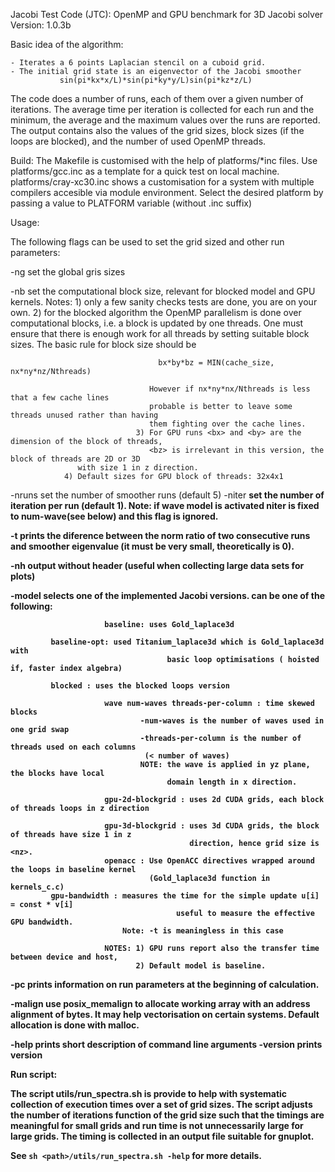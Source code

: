 Jacobi Test Code (JTC): OpenMP and GPU benchmark for 3D Jacobi solver
Version: 1.0.3b


Basic idea of the algorithm:

	- Iterates a 6 points Laplacian stencil on a cuboid grid.
	- The initial grid state is an eigenvector of the Jacobi smoother
               sin(pi*kx*x/L)*sin(pi*ky*y/L)sin(pi*kz*z/L)

The code does a number of runs, each of them over a given number of iterations.
The average time per iteration is collected for each run and
the minimum, the average and the maximum values over the
runs are reported. The output contains also the values of the grid sizes, block sizes
(if the loops are blocked), and the number of used OpenMP threads.
        
Build: The Makefile is customised with the help of platforms/*inc files.
       Use platforms/gcc.inc as a template for a quick test on local machine. 
       platforms/cray-xc30.inc shows a customisation for a
       system with multiple compilers accesible via module environment.
       Select the desired platform by passing a value to PLATFORM variable (without .inc suffix)


Usage:

The following flags can be used to set the grid sized and other run parameters:

-ng <nx> <ny> <nz>       set the global gris sizes

-nb <bx> <by> <bz>       set the computational block size, relevant for blocked model and GPU kernels.
                         Notes: 1) only a few sanity checks tests are done, you are on your own.
                                2) for the blocked algorithm the OpenMP parallelism is done over
                                   computational blocks, i.e. a block is updated by one threads. 
				   One must ensure that there is
                                   enough work for all threads by setting suitable 
                                   block sizes.
                                   The basic rule for block size should be 

                                     bx*by*bz = MIN(cache_size, nx*ny*nz/Nthreads) 
 
                                   However if nx*ny*nx/Nthreads is less that a few cache lines 
                                   probable is better to leave some threads unused rather than having 
                                   them fighting over the cache lines.
                                3) For GPU runs <bx> and <by> are the dimension of the block of threads,
                                   <bz> is irrelevant in this version, the block of threads are 2D or 3D 
				   with size 1 in z direction.
				4) Default sizes for GPU block of threads: 32x4x1
                         
-nruns <n>      set the number of smoother runs (default 5)
-niter <b>        set the number of iteration per run (default 1).
                         Note: if wave model is activated niter is fixed to num-wave(see below) 
                               and this flag is ignored. 

-t                       prints the diference between the norm ratio of two consecutive
			 runs and smoother eigenvalue (it must be very small, theoretically is 0).

-nh                      output without header (useful when collecting large data sets for plots)

-model <name>            selects one of the implemented Jacobi versions.
                         <name> can be one of the following:

                         baseline: uses Gold_laplace3d

			 baseline-opt: used Titanium_laplace3d which is Gold_laplace3d with
                                       basic loop optimisations ( hoisted if, faster index algebra)
                  
			 blocked : uses the blocked loops version

                         wave num-waves threads-per-column : time skewed blocks
                                 -num-waves is the number of waves used in one grid swap
                                 -threads-per-column is the number of threads used on each columns 
                                  (< number of waves)
                                 NOTE: the wave is applied in yz plane, the blocks have local
                                       domain length in x direction.      

                         gpu-2d-blockgrid : uses 2d CUDA grids, each block of threads loops in z direction
                                        
                         gpu-3d-blockgrid : uses 3d CUDA grids, the block of threads have size 1 in z
                                            direction, hence grid size is <nz>.
                         openacc : Use OpenACC directives wrapped around the loops in baseline kernel 
                                   (Gold_laplace3d function in kernels_c.c)  
			 gpu-bandwidth : measures the time for the simple update u[i] = const * v[i]
                                         useful to measure the effective GPU bandwidth.
			                 Note: -t is meaningless in this case
                          
                         NOTES: 1) GPU runs report also the transfer time between device and host,
                                2) Default model is baseline.

-pc                      prints information on run parameters at the beginning of calculation.

-malign <n>     use posix_memalign to allocate working array with an address alignment of <n> bytes. 
                         It may help vectorisation on certain systems.
                         Default allocation is done with malloc.

-help                   prints short description of command line arguments
-version                prints version


Run script:

The script utils/run_spectra.sh is provide to help with systematic collection
of execution times over a set of grid sizes.  The script adjusts
the number of iterations function of the grid size such that the timings are
meaningful for small grids and run time is not unnecessarily large for
large grids. The timing is collected in an output file suitable for
gnuplot.

See `sh <path>/utils/run_spectra.sh -help` for more details.

   



